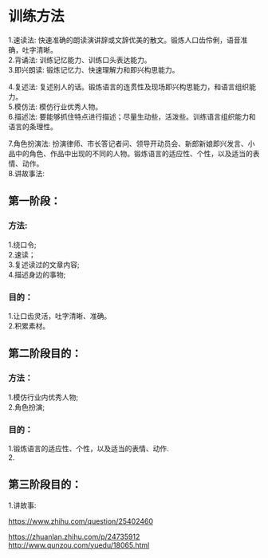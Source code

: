 # 训练方法
1.速读法: 快速准确的朗读演讲辞或文辞优美的散文。锻炼人口齿伶俐，语音准确，吐字清晰。    
2.背诵法: 训练记忆能力、训练口头表达能力。   
3.即兴朗读: 锻炼记忆力、快速理解力和即兴构思能力。    

4.复述法: 复述别人的话。锻炼语言的连贯性及现场即兴构思能力，和语言组织能力。   
5.模仿法: 模仿行业优秀人物。     
6.描述法: 要能够抓住特点进行描述；尽量生动些，活泼些。训练语言组织能力和语言的条理性。  

7.角色扮演法: 扮演律师、市长答记者问、领导开动员会、新郎新娘即兴发言、小品中的角色、作品中出现的不同的人物。锻炼语言的适应性、个性，以及适当的表情、动作。    
8.讲故事法:    

## 第一阶段：
### 方法:
1.绕口令;  
2.速读；    
3.复述读过的文章内容;   
4.描述身边的事物;   

### 目的：
1.让口齿灵活，吐字清晰、准确。  
2.积累素材。   

## 第二阶段目的：
### 方法：
1.模仿行业内优秀人物;   
2.角色扮演;  

### 目的：
1.锻炼语言的适应性、个性，以及适当的表情、动作.  
2.

## 第三阶段目的：
1.讲故事:  




https://www.zhihu.com/question/25402460

https://zhuanlan.zhihu.com/p/24735912
http://www.qunzou.com/yuedu/18065.html